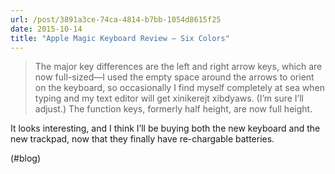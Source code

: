 ```yaml
---
url: /post/3891a3ce-74ca-4814-b7bb-1054d8615f25
date: 2015-10-14
title: "Apple Magic Keyboard Review – Six Colors"
---
```


> The major key differences are the left and right arrow keys, which are now full-sized—I used the empty space around the arrows to orient on the keyboard, so occasionally I find myself completely at sea when typing and my text editor will get xinikerejt xibdyaws. (I’m sure I’ll adjust.) The function keys, formerly half height, are now full height. 



It looks interesting, and I think I&#8217;ll be buying both the new keyboard and the new trackpad, now that they finally have re-chargable batteries.



(#blog)